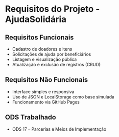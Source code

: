 # Requisitos do Projeto - AjudaSolidária

## Requisitos Funcionais
- Cadastro de doadores e itens
- Solicitações de ajuda por beneficiários
- Listagem e visualização pública
- Atualização e exclusão de registros (CRUD)

## Requisitos Não Funcionais
- Interface simples e responsiva
- Uso de JSON e LocalStorage como base simulada
- Funcionamento via GitHub Pages

## ODS Trabalhado
- ODS 17 – Parcerias e Meios de Implementação